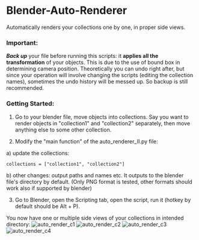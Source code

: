 # Blender-Auto-Renderer
Automatically renders your collections one by one, in proper side views. 

### Important: 
***Back up*** your file before running this scripts: it **applies all the transformation** of your objects. 
This is due to the use of bound box in determining camera position. Theoretically you can undo right after, but since your operation will involve changing the scripts (editing the collection names), sometimes the undo history will be messed up. So backup is still recommended. 

### Getting Started: 
1. Go to your blender file, move objects into collections. Say you want to render objects in "collection1" and "collection2" separately, then move anything else to some other collection. 

2. Modify the "main function" of the auto_renderer_II.py file: 

  a) update the collections: 
  
    collections = ["collection1", "collection2"]
    
  b) other changes: output paths and names etc. It outputs to the blender file's directory by default. (Only PNG format is tested, other formats should work also if supported by blender)
    
3. Go to Blender, open the Scripting tab, open the script, run it (hotkey by default should be Alt + P). 

You now have one or multiple side views of your collections in intended directory: 
  ![auto_render_c1](https://user-images.githubusercontent.com/54278583/211163132-35e0dee4-e5dd-43bd-b435-c682acf7655a.png)
![auto_render_c2](https://user-images.githubusercontent.com/54278583/211163135-c9374e4c-e7c3-4fa7-afca-feba03bc6128.png)
![auto_render_c3](https://user-images.githubusercontent.com/54278583/211163137-c028f4f9-1058-410f-96b8-8567002a3456.png)
![auto_render_c4](https://user-images.githubusercontent.com/54278583/211163139-e1498d32-09d8-4cd0-87a0-f0419e2afb2b.png)
